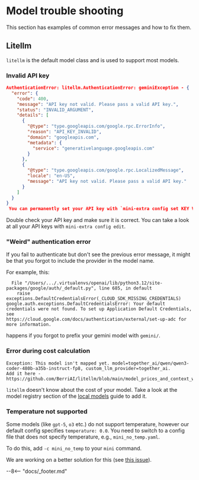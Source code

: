 # Model trouble shooting

This section has examples of common error messages and how to fix them.

## Litellm

`litellm` is the default model class and is used to support most models.

### Invalid API key

```json
AuthenticationError: litellm.AuthenticationError: geminiException - {
  "error": {
    "code": 400,
    "message": "API key not valid. Please pass a valid API key.",
    "status": "INVALID_ARGUMENT",
    "details": [
      {
        "@type": "type.googleapis.com/google.rpc.ErrorInfo",
        "reason": "API_KEY_INVALID",
        "domain": "googleapis.com",
        "metadata": {
          "service": "generativelanguage.googleapis.com"
        }
      },
      {
        "@type": "type.googleapis.com/google.rpc.LocalizedMessage",
        "locale": "en-US",
        "message": "API key not valid. Please pass a valid API key."
      }
    ]
  }
}
 You can permanently set your API key with `mini-extra config set KEY VALUE`.
```

Double check your API key and make sure it is correct.
You can take a look at all your API keys with `mini-extra config edit`.

### "Weird" authentication error

If you fail to authenticate but don't see the previous error message,
it might be that you forgot to include the provider in the model name.

For example, this:

```
  File "/Users/.../.virtualenvs/openai/lib/python3.12/site-packages/google/auth/_default.py", line 685, in default
    raise exceptions.DefaultCredentialsError(_CLOUD_SDK_MISSING_CREDENTIALS)
google.auth.exceptions.DefaultCredentialsError: Your default credentials were not found. To set up Application Default Credentials, see
https://cloud.google.com/docs/authentication/external/set-up-adc for more information.
```

happens if you forgot to prefix your gemini model with `gemini/`.

### Error during cost calculation

```
Exception: This model isn't mapped yet. model=together_ai/qwen/qwen3-coder-480b-a35b-instruct-fp8, custom_llm_provider=together_ai.
Add it here - https://github.com/BerriAI/litellm/blob/main/model_prices_and_context_window.json.
```

`litellm` doesn't know about the cost of your model.
Take a look at the model registry section of the [local models](local_models.md) guide to add it.

### Temperature not supported

Some models (like `gpt-5`, `o3` etc.) do not support temperature, however our default config specifies `temperature: 0.0`.
You need to switch to a config file that does not specify temperature, e.g., `mini_no_temp.yaml`.

To do this, add `-c mini_no_temp` to your `mini` command.

We are working on a better solution for this (see [this issue](https://github.com/SWE-agent/mini-swe-agent/issues/488)).

--8<-- "docs/_footer.md"
